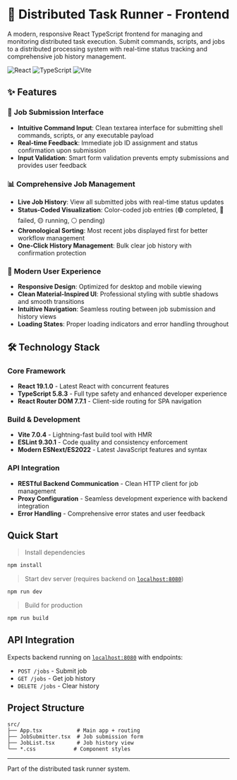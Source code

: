# 🚀 Distributed Task Runner - Frontend

A modern, responsive React TypeScript frontend for managing and monitoring distributed task execution. Submit commands, scripts, and jobs to a distributed processing system with real-time status tracking and comprehensive job history management.

![React](https://img.shields.io/badge/React-19.1.0-61DAFB?style=flat-square&logo=react)
![TypeScript](https://img.shields.io/badge/TypeScript-5.8.3-3178C6?style=flat-square&logo=typescript)
![Vite](https://img.shields.io/badge/Vite-7.0.4-646CFF?style=flat-square&logo=vite)

## ✨ Features

### 🎯 **Job Submission Interface**

- **Intuitive Command Input**: Clean textarea interface for submitting shell commands, scripts, or any executable payload
- **Real-time Feedback**: Immediate job ID assignment and status confirmation upon submission
- **Input Validation**: Smart form validation prevents empty submissions and provides user feedback

### 📊 **Comprehensive Job Management**

- **Live Job History**: View all submitted jobs with real-time status updates
- **Status-Coded Visualization**: Color-coded job entries (🟢 completed, 🔴 failed, 🟡 running, ⚪ pending)
- **Chronological Sorting**: Most recent jobs displayed first for better workflow management
- **One-Click History Management**: Bulk clear job history with confirmation protection

### 🎨 **Modern User Experience**

- **Responsive Design**: Optimized for desktop and mobile viewing
- **Clean Material-Inspired UI**: Professional styling with subtle shadows and smooth transitions
- **Intuitive Navigation**: Seamless routing between job submission and history views
- **Loading States**: Proper loading indicators and error handling throughout

## 🛠️ Technology Stack

### **Core Framework**

- **React 19.1.0** - Latest React with concurrent features
- **TypeScript 5.8.3** - Full type safety and enhanced developer experience
- **React Router DOM 7.7.1** - Client-side routing for SPA navigation

### **Build & Development**

- **Vite 7.0.4** - Lightning-fast build tool with HMR
- **ESLint 9.30.1** - Code quality and consistency enforcement
- **Modern ESNext/ES2022** - Latest JavaScript features and syntax

### **API Integration**

- **RESTful Backend Communication** - Clean HTTP client for job management
- **Proxy Configuration** - Seamless development experience with backend integration
- **Error Handling** - Comprehensive error states and user feedback

## Quick Start

> Install dependencies

  ```bash
  npm install
  ```

> Start dev server (requires backend on [`localhost:8080`](http://localhost:8080))

  ```bash
  npm run dev
  ```

> Build for production

  ```bash
  npm run build
  ```

## API Integration

Expects backend running on [`localhost:8080`](http://localhost:8080) with endpoints:

- `POST /jobs` - Submit job
- `GET /jobs` - Get job history
- `DELETE /jobs` - Clear history

## Project Structure

```
src/
├── App.tsx           # Main app + routing
├── JobSubmitter.tsx  # Job submission form
├── JobList.tsx       # Job history view
└── *.css            # Component styles
```

---

Part of the distributed task runner system.
